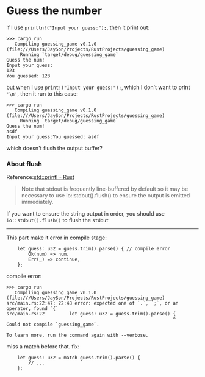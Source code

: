 Guess the number
===
if I use `println!("Input your guess:");`, then it print out:

    >>> cargo run
       Compiling guessing_game v0.1.0 (file:///Users/JaySon/Projects/RustProjects/guessing_game)
         Running `target/debug/guessing_game`
    Guess the num!
    Input your guess:
    123
    You guessed: 123

but when I use `print!("Input your guess:");`, which I don't want to print `'\n'`, then it run to this case:

    >>> cargo run
       Compiling guessing_game v0.1.0 (file:///Users/JaySon/Projects/RustProjects/guessing_game)
         Running `target/debug/guessing_game`
    Guess the num!
    asdf
    Input your guess:You guessed: asdf

which doesn't flush the output buffer?
### About flush
Reference:[std::print! - Rust](http://doc.rust-lang.org/stable/std/macro.print!.html)  
> Note that stdout is frequently line-buffered by default so it may be necessary to use io::stdout().flush() to ensure the output is emitted immediately.

If you want to ensure the string output in order, you should use `io::stdout().flush()` to flush the `stdout`

* * *

This part make it error in compile stage:

        let guess: u32 = guess.trim().parse() { // compile error
            Ok(num) => num,
            Err(_) => continue,
        };

compile error:

    >>> cargo run 
       Compiling guessing_game v0.1.0 (file:///Users/JaySon/Projects/RustProjects/guessing_game)
    src/main.rs:22:47: 22:48 error: expected one of `.`, `;`, or an operator, found `{`
    src/main.rs:22         let guess: u32 = guess.trim().parse() {
                                                                 ^
    Could not compile `guessing_game`.

    To learn more, run the command again with --verbose.

miss a match before that. fix:

        let guess: u32 = match guess.trim().parse() {
            // ...
        };
